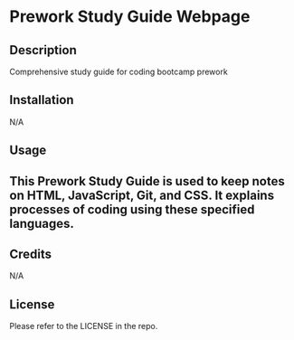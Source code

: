 # Prework Study Guide Webpage 

## Description
Comprehensive study guide for coding bootcamp prework


## Installation 

N/A

## Usage

## This Prework Study Guide is used to keep notes on HTML, JavaScript, Git, and CSS. It explains processes of coding using these specified languages. 

## Credits 

N/A

## License 

Please refer to the LICENSE in the repo.
